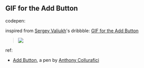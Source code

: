 ## GIF for the Add Button

codepen: 

inspired from [Sergey Valiukh](https://dribbble.com/SergeyValiukh)'s dribbble: [GIF for the Add Button](https://dribbble.com/shots/1958250-GIF-for-the-Add-Button)

> ![](https://d13yacurqjgara.cloudfront.net/users/22691/screenshots/1958250/open-uri20150304-11-1xavdce)

ref:

* [Add Button](http://codepen.io/CSS3fx/pen/RNYaoE), a pen by [Anthony Collurafici](http://codepen.io/CSS3fx)

